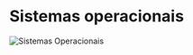 # Sistemas operacionais

![Sistemas Operacionais](https://user-images.githubusercontent.com/56851943/189902441-53a3dfb2-2d6c-4a1b-a0d4-8b18fd304b66.png)